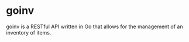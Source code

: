 # goinv

goinv is a RESTful API written in Go that allows for the management of an inventory of items.